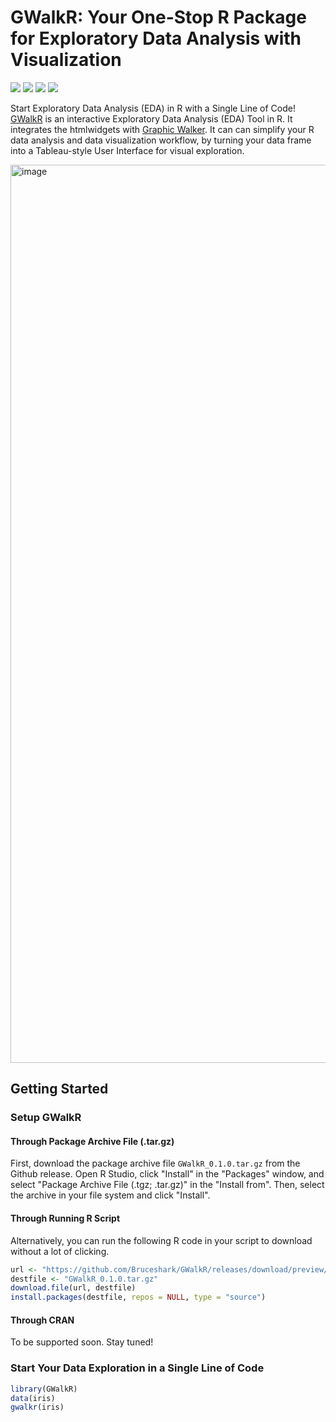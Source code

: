 # GWalkR: Your One-Stop R Package for Exploratory Data Analysis with Visualization

![](https://img.shields.io/github/actions/workflow/status/kanaries/GWalkR/web-app-build.yml?style=flat-square)
![](https://img.shields.io/github/license/kanaries/GWalkR?style=flat-square)
[![](https://img.shields.io/badge/twitter-kanaries_data-03A9F4?style=flat-square&logo=twitter)](https://twitter.com/kanaries_data)
[![](https://img.shields.io/discord/987366424634884096?color=%237289da&label=Discord&logo=discord&logoColor=white&style=flat-square)](https://discord.gg/WWHraZ8SeV)

Start Exploratory Data Analysis (EDA) in R with a Single Line of Code!
[GWalkR](https://github.com/Kanaries/GWalkR) is an interactive Exploratory Data Analysis (EDA) Tool in R.
It integrates the htmlwidgets with [Graphic Walker](https://github.com/Kanaries/graphic-walker).
It can can simplify your R data analysis and data visualization workflow, by turning your data frame into a Tableau-style User Interface for visual exploration.

<img width="1437" alt="image" src="https://github.com/Bruceshark/GWalkR/assets/33870780/26967dda-57c0-4abd-823c-63037c8f5168">


## Getting Started

### Setup GWalkR

#### Through Package Archive File (.tar.gz)

First, download the package archive file `GWalkR_0.1.0.tar.gz` from the Github release.
Open R Studio, click "Install" in the "Packages" window, and select "Package Archive File (.tgz; .tar.gz)" in the "Install from". Then, select the archive in your file system and click "Install".

#### Through Running R Script

Alternatively, you can run the following R code in your script to download without a lot of clicking.

```R
url <- "https://github.com/Bruceshark/GWalkR/releases/download/preview/GWalkR_0.1.0.tar.gz"
destfile <- "GWalkR_0.1.0.tar.gz"
download.file(url, destfile)
install.packages(destfile, repos = NULL, type = "source")
```

#### Through CRAN

To be supported soon. Stay tuned!


### Start Your Data Exploration in a Single Line of Code

```R
library(GWalkR)
data(iris)
gwalkr(iris)
```

